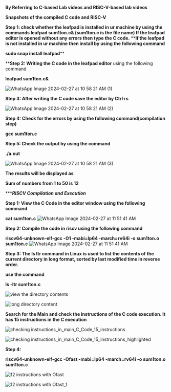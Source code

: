 **By Referring to C-based Lab videos and RISC-V-based lab videos**

**Snapshots of the compiled C code and RISC-V**

**Step 1: check whether the leafpad is installed in ur machine by using the commands
leafpad sum1ton.c& (sum1ton.c is the file name)
If the leafpad editor is opened without any errors then type the C code.**
****If the leafpad is not installed in ur machine then install by using the following command**

**sudo snap install leafpad****


****Step 2: Writing the C code in the leafpad editor** using the following command

**leafpad sum1ton.c&**

![WhatsApp Image 2024-02-27 at 10 58 21 AM (1)](https://github.com/ajeethdani/ajeetkumarkdani/assets/114277218/21229fef-81a7-4fd6-af08-85449990a4b8)

**Step 3: After writing the C code save the editor by Ctrl+s**

![WhatsApp Image 2024-02-27 at 10 58 21 AM (2)](https://github.com/ajeethdani/ajeetkumarkdani/assets/114277218/a9003904-6d39-479c-a587-dfe039a9d9b5)


**Step 4: Check for the errors by using the following command(compilation step)**

**gcc sum1ton.c**

**Step 5: Check the output by using the command**

**./a.out**

![WhatsApp Image 2024-02-27 at 10 58 21 AM (3)](https://github.com/ajeethdani/ajeetkumarkdani/assets/114277218/a22279f0-6b21-436f-8793-0d69fdaf8e54)

**The results will be displayed as** 

**Sum of numbers from 1 to 50 is 12**


********************************************************RISCV Compilation and Execution*****************************************************

**Step 1: View the C Code in the editor window using the following command**

**cat sum1ton.c**
![WhatsApp Image 2024-02-27 at 11 51 41 AM](https://github.com/ajeethdani/ajeetkumarkdani/assets/114277218/8cfda518-af70-4453-8c98-78517e8dd6d9)


**Step 2: Compile the code in riscv using the following command**

**riscv64-unknown-elf-gcc -O1 -mabi=lp64 -march=rv64i -o sum1ton.o sum1ton.c**
![WhatsApp Image 2024-02-27 at 11 51 41 AM](https://github.com/ajeethdani/ajeetkumarkdani/assets/114277218/d06ea136-fbcf-49d0-955e-4284891ccb4d)


**Step 3: The ls ltr command in Linux is used to list the contents of the current directory in long format, sorted by last modified time in reverse order.**

**use the command**

**ls -ltr sum1ton.c**

![view the directory contents](https://github.com/Abdulbitm/Abdul/assets/160620896/c7dd20be-b896-4d19-af98-077590a23b14)


![long directory content](https://github.com/Abdulbitm/Abdul/assets/160620896/3e2e473a-9f55-4bec-8ed3-4bd2732efbee)

**Search for the Main and check the instructions of the C code execution. It has 15 instructions in the C execution**

![checking instructions_in_main_C_Code_15_instructions](https://github.com/Abdulbitm/Abdul/assets/160620896/8d7d1502-a997-403d-a2cc-fcd459962a43)

![checking instructions_in_main_C_Code_15_instructions_highlighted](https://github.com/Abdulbitm/Abdul/assets/160620896/0a07ba3e-4a3d-41a7-a158-3ef976ce0292)


**Step 4:**

**riscv64-unknown-elf-gcc -Ofast -mabi=lp64 -march=rv64i -o sum1ton.o sum1ton.c**

![12 instructions with Ofast](https://github.com/Abdulbitm/Abdul/assets/160620896/f2ebdc19-c3a6-494d-a25d-6d71c2811440)



![12 instructions with Ofast_1](https://github.com/Abdulbitm/Abdul/assets/160620896/4904feb4-c3ab-4337-976c-9a94bacbf85a)






